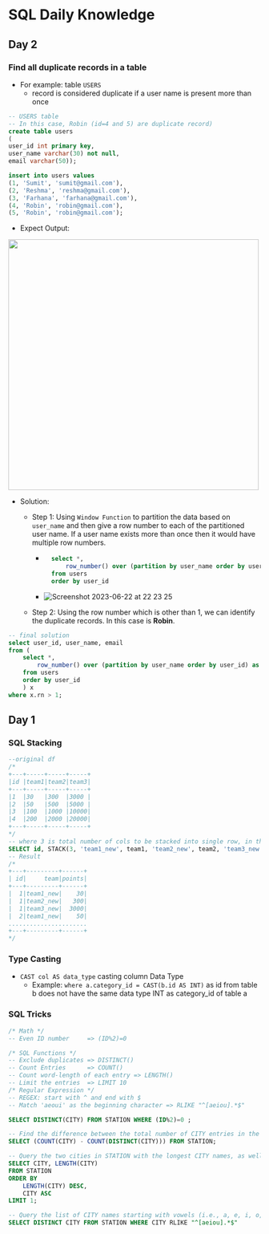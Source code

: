 # SQL Daily Knowledge
## Day 2
### Find all duplicate records in a table
- For example: table `USERS`
    - record is considered duplicate if a user name is present more than once
```sql
-- USERS table
-- In this case, Robin (id=4 and 5) are duplicate record)
create table users
(
user_id int primary key,
user_name varchar(30) not null,
email varchar(50));

insert into users values
(1, 'Sumit', 'sumit@gmail.com'),
(2, 'Reshma', 'reshma@gmail.com'),
(3, 'Farhana', 'farhana@gmail.com'),
(4, 'Robin', 'robin@gmail.com'), 
(5, 'Robin', 'robin@gmail.com');
```
- Expect Output: 
<img src="https://github.com/CodexploreRepo/sql/assets/64508435/719415f6-7bde-459f-ba1f-7804b92c19a8" width=500 >

- Solution:
    - Step 1: Using `Window Function` to partition the data based on `user_name` and then give a row number to each of the partitioned user name. If a user name exists more than once then it would have multiple row numbers.
        - ```sql
            select *,
                row_number() over (partition by user_name order by user_id) as rn
            from users 
            order by user_id
          ```
        - ![Screenshot 2023-06-22 at 22 23 25](https://github.com/CodexploreRepo/sql/assets/64508435/c42bff02-8f0b-484e-82d6-673f81e8d918)
    
    - Step 2: Using the row number which is other than 1, we can identify the duplicate records. In this case is **Robin**.

```sql
-- final solution
select user_id, user_name, email
from (
    select *,
        row_number() over (partition by user_name order by user_id) as rn
    from users 
    order by user_id
    ) x
where x.rn > 1;
```
## Day 1
### SQL Stacking
```sql
--original df
/*
+---+-----+-----+-----+
|id |team1|team2|team3|
+---+-----+-----+-----+
|1  |30   |300  |3000 |
|2  |50   |500  |5000 |
|3  |100  |1000 |10000|
|4  |200  |2000 |20000|
+---+-----+-----+-----+
*/
-- where 3 is total number of cols to be stacked into single row, in this case is 3 (team1, team2, team3)
SELECT id, STACK(3, 'team1_new', team1, 'team2_new', team2, 'team3_new', team3) AS (team, points) FROM df
-- Result
/*
+---+---------+------+
| id|     team|points|
+---+---------+------+
|  1|team1_new|    30|
|  1|team2_new|   300|
|  1|team3_new|  3000|
|  2|team1_new|    50|
......................
+---+---------+------+
*/

```
### Type Casting
- `CAST col AS data_type` casting column Data Type
    - Example: `where a.category_id = CAST(b.id AS INT)` as id from table b does not have the same data type INT as category_id of table a
### SQL Tricks
```sql
/* Math */
-- Even ID number     => (ID%2)=0

/* SQL Functions */
-- Exclude duplicates => DISTINCT()
-- Count Entries      => COUNT()
-- Count word-length of each entry => LENGTH()
-- Limit the entries  => LIMIT 10
/* Regular Expression */ 
-- REGEX: start with ^ and end with $
-- Match 'aeoui' as the beginning character => RLIKE "^[aeiou].*$"

SELECT DISTINCT(CITY) FROM STATION WHERE (ID%2)=0 ;

-- Find the difference between the total number of CITY entries in the table and the number of distinct CITY entries
SELECT (COUNT(CITY) - COUNT(DISTINCT(CITY))) FROM STATION;

-- Query the two cities in STATION with the longest CITY names, as well as their respective lengths 
SELECT CITY, LENGTH(CITY) 
FROM STATION 
ORDER BY 
    LENGTH(CITY) DESC, 
    CITY ASC
LIMIT 1;

-- Query the list of CITY names starting with vowels (i.e., a, e, i, o, or u) from STATION
SELECT DISTINCT CITY FROM STATION WHERE CITY RLIKE "^[aeiou].*$"
```
